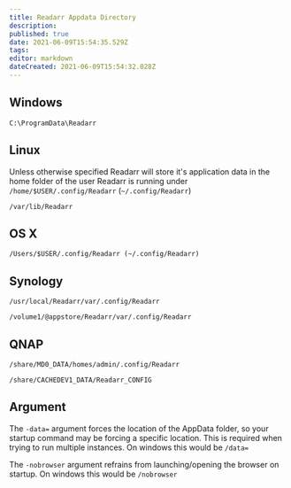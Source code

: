 ```yaml
---
title: Readarr Appdata Directory
description: 
published: true
date: 2021-06-09T15:54:35.529Z
tags: 
editor: markdown
dateCreated: 2021-06-09T15:54:32.028Z
---
```


## Windows

`C:\ProgramData\Readarr`

## Linux

Unless otherwise specified Readarr will store it's application data in the home folder of the user Readarr is running under `/home/$USER/.config/Readarr` (`~/.config/Readarr`)

`/var/lib/Readarr`

## OS X

`/Users/$USER/.config/Readarr (~/.config/Readarr)`

## Synology

`/usr/local/Readarr/var/.config/Readarr`

`/volume1/@appstore/Readarr/var/.config/Readarr`

## QNAP

`/share/MD0_DATA/homes/admin/.config/Readarr`

`/share/CACHEDEV1_DATA/Readarr_CONFIG`

## Argument

The `-data=` argument forces the location of the AppData folder, so your startup command may be forcing a specific location. This is required when trying to run multiple instances. On windows this would be `/data=`

The `-nobrowser` argument refrains from launching/opening the browser on startup. On windows this would be `/nobrowser`
